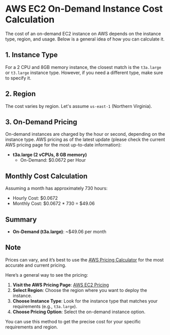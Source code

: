 # AWS EC2 On-Demand Instance Cost Calculation





The cost of an on-demand EC2 instance on AWS depends on the instance type, region, and usage. Below is a general idea of how you can calculate it.

## 1. Instance Type
For a 2 CPU and 8GB memory instance, the closest match is the `t3a.large` or `t3.large` instance type. However, if you need a different type, make sure to specify it.

## 2. Region
The cost varies by region. Let's assume `us-east-1` (Northern Virginia).

## 3. On-Demand Pricing
On-demand instances are charged by the hour or second, depending on the instance type. AWS pricing as of the latest update (please check the current AWS pricing page for the most up-to-date information):

- **t3a.large (2 vCPUs, 8 GB memory)**
  - On-Demand: $0.0672 per Hour

## Monthly Cost Calculation
Assuming a month has approximately 730 hours:

- Hourly Cost: $0.0672
- Monthly Cost: $0.0672 * 730 = $49.06

## Summary
- **On-Demand (t3a.large)**: ~$49.06 per month

## Note
Prices can vary, and it’s best to use the [AWS Pricing Calculator](https://calculator.aws/#/) for the most accurate and current pricing.

Here’s a general way to see the pricing:

1. **Visit the AWS Pricing Page**: [AWS EC2 Pricing](https://aws.amazon.com/ec2/pricing/)
2. **Select Region**: Choose the region where you want to deploy the instance.
3. **Choose Instance Type**: Look for the instance type that matches your requirements (e.g., `t3a.large`).
4. **Choose Pricing Option**: Select the on-demand instance option.

You can use this method to get the precise cost for your specific requirements and region.
